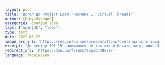 ```yaml
---
layout: post
title: 'Вступ до Project Loom. Частина 1: Virtual Threads'
author: [DenysMakogon]
categories: openjdk loom
tags: ["openjdk", "loom"]
type: text
date: 2022-06-22
image_src_url: 'https://res.infoq.com/presentations/continuations-java/en/slides/sl56-1560986943885.jpg'
excerpt: "До релізу JDK 19 залишилося не так вже й багато часу, лише 3 місяці. А це означає, що зараз саме час розібрати окремий функціонал, який буде доступний розробникам. Цього разу я хочу приділити увагу новому функціоналу, що є частиною великого проєкту Project Loom. Йдеться про JEP 425: Virtual Threads (Preview)."
redirect_url: 'https://dou.ua/forums/topic/38676/'
language: Українська
---
```

